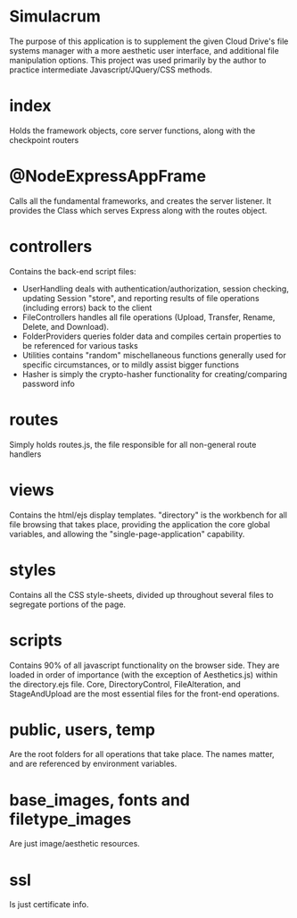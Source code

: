 # Simulacrum
The purpose of this application is to supplement the given Cloud Drive's file systems manager with a more aesthetic user interface, and additional file manipulation options.
This project was used primarily by the author to practice intermediate Javascript/JQuery/CSS methods.

# index 
Holds the framework objects, core server functions, along with the checkpoint routers
# @NodeExpressAppFrame 
Calls all the fundamental frameworks, and creates the server listener. It provides the Class which serves Express along with the routes object.
# controllers 
Contains the back-end script files:
  * UserHandling deals with authentication/authorization, session checking, updating Session "store", and reporting results of file operations (including errors) back to the client
  * FileControllers handles all file operations (Upload, Transfer, Rename, Delete, and Download). 
  * FolderProviders queries folder data and compiles certain properties to be referenced for various tasks
  * Utilities contains "random" mischellaneous functions generally used for specific circumstances, or to mildly assist bigger functions
  * Hasher is simply the crypto-hasher functionality for creating/comparing password info
# routes 
Simply holds routes.js, the file responsible for all non-general route handlers 
# views 
Contains the html/ejs display templates. "directory" is the workbench for all file browsing that takes place, providing the application the core global variables, 
and allowing the "single-page-application" capability.
# styles
Contains all the CSS style-sheets, divided up throughout several files to segregate portions of the page.
# scripts
Contains 90% of all javascript functionality on the browser side. They are loaded in order of importance (with the exception of Aesthetics.js) within the directory.ejs file. 
Core, DirectoryControl, FileAlteration, and StageAndUpload are the most essential files for the front-end operations.
# public, users, temp 
Are the root folders for all operations that take place. The names matter, and are referenced by environment variables.
# base_images, fonts and filetype_images 
Are just image/aesthetic resources.
# ssl 
Is just certificate info.
